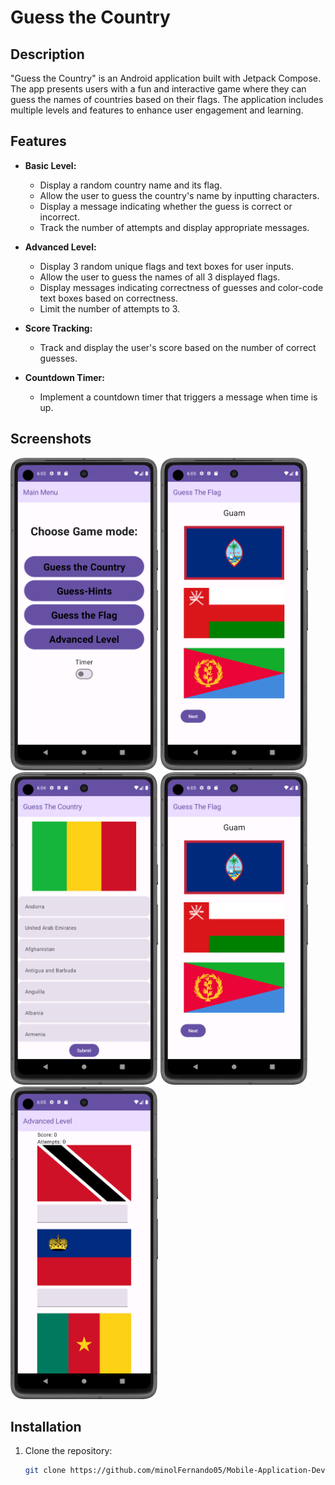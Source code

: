 # Guess the Country

## Description

"Guess the Country" is an Android application built with Jetpack Compose. The app presents users with a fun and interactive game where they can guess the names of countries based on their flags. The application includes multiple levels and features to enhance user engagement and learning.

## Features

- **Basic Level:**
  - Display a random country name and its flag.
  - Allow the user to guess the country's name by inputting characters.
  - Display a message indicating whether the guess is correct or incorrect.
  - Track the number of attempts and display appropriate messages.

- **Advanced Level:**
  - Display 3 random unique flags and text boxes for user inputs.
  - Allow the user to guess the names of all 3 displayed flags.
  - Display messages indicating correctness of guesses and color-code text boxes based on correctness.
  - Limit the number of attempts to 3.

- **Score Tracking:**
  - Track and display the user's score based on the number of correct guesses.

- **Countdown Timer:**
  - Implement a countdown timer that triggers a message when time is up.

## Screenshots

<img src ="app/src/main/res/drawable/MainMenu.png" height="500">
<img src ="app/src/main/res/drawable/GuessTheFlag.png" height="500">
<img src ="app/src/main/res/drawable/GuessTheCountry.png" height="500">
<img src ="app/src/main/res/drawable/GuessTheFlag.png" height="500">
<img src ="app/src/main/res/drawable/AdvancedMode.png" height="500">

## Installation

1. Clone the repository:
   ```bash
   git clone https://github.com/minolFernando05/Mobile-Application-Development-CW1.git
